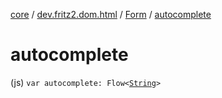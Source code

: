 [core](../../index.md) / [dev.fritz2.dom.html](../index.md) / [Form](index.md) / [autocomplete](./autocomplete.md)

# autocomplete

(js) `var autocomplete: Flow<`[`String`](https://kotlinlang.org/api/latest/jvm/stdlib/kotlin/-string/index.html)`>`